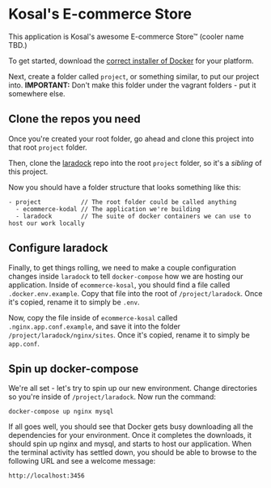 # Kosal's E-commerce Store

This application is Kosal's awesome E-commerce Store™ (cooler name TBD.)

To get started, download the [correct installer of Docker](https://www.docker.com/) for your platform.

Next, create a folder called `project`, or something similar, to put our project
into. **IMPORTANT:** Don't make this folder under the vagrant folders - put it
somewhere else.

## Clone the repos you need

Once you're created your root folder, go ahead and clone this project into that
root `project` folder.

Then, clone the [laradock](https://github.com/laradock/laradock) repo into the
root `project` folder, so it's a _sibling_ of this project.

Now you should have a folder structure that looks something like this:

```
- project           // The root folder could be called anything
  - ecommerce-kodal // The application we're building
  - laradock        // The suite of docker containers we can use to host our work locally
```

## Configure laradock

Finally, to get things rolling, we need to make a couple configuration changes
inside `laradock` to tell `docker-compose` how we are hosting our application.
Inside of `ecommerce-kosal`, you should find a file called `.docker.env.example`.
Copy that file into the root of `/project/laradock`. Once it's copied, rename it
to simply be `.env`.

Now, copy the file inside of `ecommerce-kosal` called `.nginx.app.conf.example`,
and save it into the folder `/project/laradock/nginx/sites`. Once it's copied,
rename it to simply be `app.conf`.

## Spin up docker-compose

We're all set - let's try to spin up our new environment. Change directories so
you're inside of `/project/laradock`. Now run the command:

```
docker-compose up nginx mysql
```

If all goes well, you should see that Docker gets busy downloading all the
dependencies for your environment. Once it completes the downloads, it should
spin up nginx and mysql, and starts to host our application. When the terminal
activity has settled down, you should be able to browse to the following URL
and see a welcome message:

```
http://localhost:3456
```
